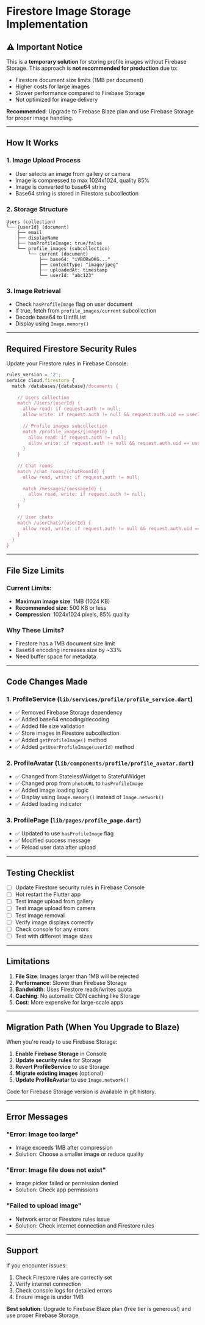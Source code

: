 # Firestore Image Storage Implementation

## ⚠️ Important Notice
This is a **temporary solution** for storing profile images without Firebase Storage. This approach is **not recommended for production** due to:
- Firestore document size limits (1MB per document)
- Higher costs for large images
- Slower performance compared to Firebase Storage
- Not optimized for image delivery

**Recommended**: Upgrade to Firebase Blaze plan and use Firebase Storage for proper image handling.

---

## How It Works

### 1. Image Upload Process
- User selects an image from gallery or camera
- Image is compressed to max 1024x1024, quality 85%
- Image is converted to base64 string
- Base64 string is stored in Firestore subcollection

### 2. Storage Structure
```
Users (collection)
└── {userId} (document)
    ├── email
    ├── displayName
    ├── hasProfileImage: true/false
    └── profile_images (subcollection)
        └── current (document)
            ├── base64: "iVBORw0KG..."
            ├── contentType: "image/jpeg"
            ├── uploadedAt: timestamp
            └── userId: "abc123"
```

### 3. Image Retrieval
- Check `hasProfileImage` flag on user document
- If true, fetch from `profile_images/current` subcollection
- Decode base64 to Uint8List
- Display using `Image.memory()`

---

## Required Firestore Security Rules

Update your Firestore rules in Firebase Console:

```javascript
rules_version = '2';
service cloud.firestore {
  match /databases/{database}/documents {
    
    // Users collection
    match /Users/{userId} {
      allow read: if request.auth != null;
      allow write: if request.auth != null && request.auth.uid == userId;
      
      // Profile images subcollection
      match /profile_images/{imageId} {
        allow read: if request.auth != null;
        allow write: if request.auth != null && request.auth.uid == userId;
      }
    }
    
    // Chat rooms
    match /chat_rooms/{chatRoomId} {
      allow read, write: if request.auth != null;
      
      match /messages/{messageId} {
        allow read, write: if request.auth != null;
      }
    }
    
    // User chats
    match /userChats/{userId} {
      allow read, write: if request.auth != null && request.auth.uid == userId;
    }
  }
}
```

---

## File Size Limits

### Current Limits:
- **Maximum image size**: 1MB (1024 KB)
- **Recommended size**: 500 KB or less
- **Compression**: 1024x1024 pixels, 85% quality

### Why These Limits?
- Firestore has a 1MB document size limit
- Base64 encoding increases size by ~33%
- Need buffer space for metadata

---

## Code Changes Made

### 1. ProfileService (`lib/services/profile/profile_service.dart`)
- ✅ Removed Firebase Storage dependency
- ✅ Added base64 encoding/decoding
- ✅ Added file size validation
- ✅ Store images in Firestore subcollection
- ✅ Added `getProfileImage()` method
- ✅ Added `getUserProfileImage(userId)` method

### 2. ProfileAvatar (`lib/components/profile/profile_avatar.dart`)
- ✅ Changed from StatelessWidget to StatefulWidget
- ✅ Changed prop from `photoURL` to `hasProfileImage`
- ✅ Added image loading logic
- ✅ Display using `Image.memory()` instead of `Image.network()`
- ✅ Added loading indicator

### 3. ProfilePage (`lib/pages/profile_page.dart`)
- ✅ Updated to use `hasProfileImage` flag
- ✅ Modified success message
- ✅ Reload user data after upload

---

## Testing Checklist

- [ ] Update Firestore security rules in Firebase Console
- [ ] Hot restart the Flutter app
- [ ] Test image upload from gallery
- [ ] Test image upload from camera
- [ ] Test image removal
- [ ] Verify image displays correctly
- [ ] Check console for any errors
- [ ] Test with different image sizes

---

## Limitations

1. **File Size**: Images larger than 1MB will be rejected
2. **Performance**: Slower than Firebase Storage
3. **Bandwidth**: Uses Firestore reads/writes quota
4. **Caching**: No automatic CDN caching like Storage
5. **Cost**: More expensive for large-scale apps

---

## Migration Path (When You Upgrade to Blaze)

When you're ready to use Firebase Storage:

1. **Enable Firebase Storage** in Console
2. **Update security rules** for Storage
3. **Revert ProfileService** to use Storage
4. **Migrate existing images** (optional)
5. **Update ProfileAvatar** to use `Image.network()`

Code for Firebase Storage version is available in git history.

---

## Error Messages

### "Error: Image too large"
- Image exceeds 1MB after compression
- Solution: Choose a smaller image or reduce quality

### "Error: Image file does not exist"
- Image picker failed or permission denied
- Solution: Check app permissions

### "Failed to upload image"
- Network error or Firestore rules issue
- Solution: Check internet connection and Firestore rules

---

## Support

If you encounter issues:
1. Check Firestore rules are correctly set
2. Verify internet connection
3. Check console logs for detailed errors
4. Ensure image is under 1MB

**Best solution**: Upgrade to Firebase Blaze plan (free tier is generous!) and use proper Firebase Storage.
